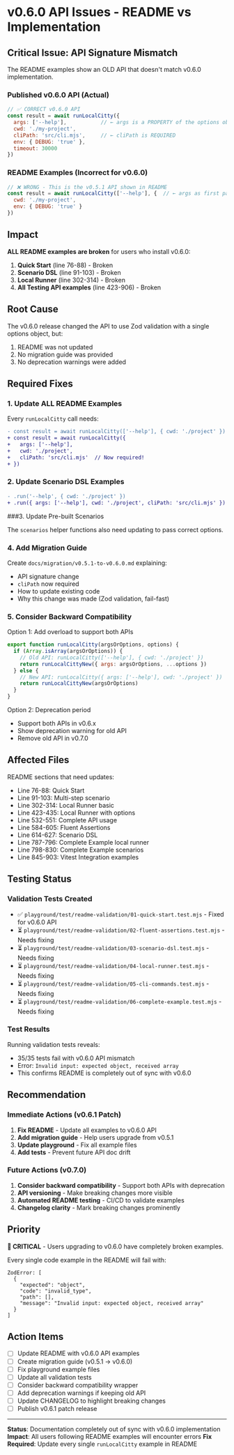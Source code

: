 # v0.6.0 API Issues - README vs Implementation

## Critical Issue: API Signature Mismatch

The README examples show an OLD API that doesn't match v0.6.0 implementation.

### Published v0.6.0 API (Actual)

```javascript
// ✅ CORRECT v0.6.0 API
const result = await runLocalCitty({
  args: ['--help'],           // ← args is a PROPERTY of the options object
  cwd: './my-project',
  cliPath: 'src/cli.mjs',     // ← cliPath is REQUIRED
  env: { DEBUG: 'true' },
  timeout: 30000
})
```

### README Examples (Incorrect for v0.6.0)

```javascript
// ❌ WRONG - This is the v0.5.1 API shown in README
const result = await runLocalCitty(['--help'], {  // ← args as first parameter (WRONG!)
  cwd: './my-project',
  env: { DEBUG: 'true' }
})
```

## Impact

**ALL README examples are broken** for users who install v0.6.0:

1. **Quick Start** (line 76-88) - Broken
2. **Scenario DSL** (line 91-103) - Broken
3. **Local Runner** (line 302-314) - Broken
4. **All Testing API examples** (line 423-906) - Broken

## Root Cause

The v0.6.0 release changed the API to use Zod validation with a single options object, but:
1. README was not updated
2. No migration guide was provided
3. No deprecation warnings were added

## Required Fixes

### 1. Update ALL README Examples

Every `runLocalCitty` call needs:

```diff
- const result = await runLocalCitty(['--help'], { cwd: './project' })
+ const result = await runLocalCitty({
+   args: ['--help'],
+   cwd: './project',
+   cliPath: 'src/cli.mjs'  // Now required!
+ })
```

### 2. Update Scenario DSL Examples

```diff
- .run('--help', { cwd: './project' })
+ .run({ args: ['--help'], cwd: './project', cliPath: 'src/cli.mjs' })
```

###3. Update Pre-built Scenarios

The `scenarios` helper functions also need updating to pass correct options.

### 4. Add Migration Guide

Create `docs/migration/v0.5.1-to-v0.6.0.md` explaining:
- API signature change
- `cliPath` now required
- How to update existing code
- Why this change was made (Zod validation, fail-fast)

### 5. Consider Backward Compatibility

Option 1: Add overload to support both APIs
```javascript
export function runLocalCitty(argsOrOptions, options) {
  if (Array.isArray(argsOrOptions)) {
    // Old API: runLocalCitty(['--help'], { cwd: './project' })
    return runLocalCittyNew({ args: argsOrOptions, ...options })
  } else {
    // New API: runLocalCitty({ args: ['--help'], cwd: './project' })
    return runLocalCittyNew(argsOrOptions)
  }
}
```

Option 2: Deprecation period
- Support both APIs in v0.6.x
- Show deprecation warning for old API
- Remove old API in v0.7.0

## Affected Files

README sections that need updates:
- Line 76-88: Quick Start
- Line 91-103: Multi-step scenario
- Line 302-314: Local Runner basic
- Line 423-435: Local Runner with options
- Line 532-551: Complete API usage
- Line 584-605: Fluent Assertions
- Line 614-627: Scenario DSL
- Line 787-796: Complete Example local runner
- Line 798-830: Complete Example scenarios
- Line 845-903: Vitest Integration examples

## Testing Status

### Validation Tests Created

- ✅ `playground/test/readme-validation/01-quick-start.test.mjs` - Fixed for v0.6.0 API
- ⏳ `playground/test/readme-validation/02-fluent-assertions.test.mjs` - Needs fixing
- ⏳ `playground/test/readme-validation/03-scenario-dsl.test.mjs` - Needs fixing
- ⏳ `playground/test/readme-validation/04-local-runner.test.mjs` - Needs fixing
- ⏳ `playground/test/readme-validation/05-cli-commands.test.mjs` - Needs fixing
- ⏳ `playground/test/readme-validation/06-complete-example.test.mjs` - Needs fixing

### Test Results

Running validation tests reveals:
- 35/35 tests fail with v0.6.0 API mismatch
- Error: `Invalid input: expected object, received array`
- This confirms README is completely out of sync with v0.6.0

## Recommendation

### Immediate Actions (v0.6.1 Patch)

1. **Fix README** - Update all examples to v0.6.0 API
2. **Add migration guide** - Help users upgrade from v0.5.1
3. **Update playground** - Fix all example files
4. **Add tests** - Prevent future API doc drift

### Future Actions (v0.7.0)

1. **Consider backward compatibility** - Support both APIs with deprecation
2. **API versioning** - Make breaking changes more visible
3. **Automated README testing** - CI/CD to validate examples
4. **Changelog clarity** - Mark breaking changes prominently

## Priority

**🔴 CRITICAL** - Users upgrading to v0.6.0 have completely broken examples.

Every single code example in the README will fail with:
```
ZodError: [
  {
    "expected": "object",
    "code": "invalid_type",
    "path": [],
    "message": "Invalid input: expected object, received array"
  }
]
```

## Action Items

- [ ] Update README with v0.6.0 API examples
- [ ] Create migration guide (v0.5.1 → v0.6.0)
- [ ] Fix playground example files
- [ ] Update all validation tests
- [ ] Consider backward compatibility wrapper
- [ ] Add deprecation warnings if keeping old API
- [ ] Update CHANGELOG to highlight breaking changes
- [ ] Publish v0.6.1 patch release

---

**Status**: Documentation completely out of sync with v0.6.0 implementation
**Impact**: All users following README examples will encounter errors
**Fix Required**: Update every single `runLocalCitty` example in README
